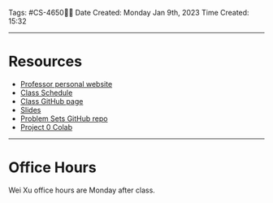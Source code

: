 Tags: #CS-4650📖🤖
Date Created: Monday Jan 9th, 2023
Time Created: 15:32

---
# Resources
- [Professor personal website](https://cocoxu.github.io/)
- [Class Schedule](https://docs.google.com/spreadsheets/d/1Pjvveife53YFhZhglhaoiXb5VnH8tbF8qgLgcZJC3Ew/edit#gid=0)
- [Class GitHub page](https://github.com/cocoxu/CS4650_spring2023)
- [Slides](https://github.com/cocoxu/CS4650_spring2023/tree/main/slides)
- [Problem Sets GitHub repo](https://github.com/cocoxu/CS4650_projects_spring2023)
- [Project 0 Colab](https://colab.research.google.com/drive/1ZmtPv3fU2A-ZhxxEbK6D1NHEheqIFDNq?usp=sharing)

---
# Office Hours
Wei Xu office hours are Monday after class.